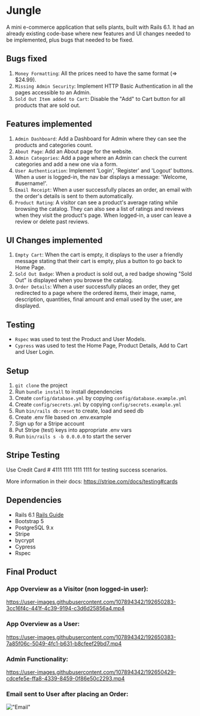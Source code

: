 # Jungle

A mini e-commerce application that sells plants, built with Rails 6.1. It had an already existing code-base where new features and UI changes needed to be implemented, plus bugs that needed to be fixed. 

## Bugs fixed

1. `Money Formatting`: All the prices need to have the same format (=> $24.99).
2. `Missing Admin Security`: Implement HTTP Basic Authentication in all the pages accessible to an Admin.
3. `Sold Out Item added to Cart`: Disable the "Add" to Cart button for all products that are sold out.

## Features implemented

1. `Admin Dashboard`: Add a Dashboard for Admin where they can see the products and categories count.
2. `About Page`: Add an About page for the website.
3. `Admin Categories`: Add a page where an Admin can check the current categories and add a new one via a form.
4. `User Authentication`: Implement 'Login', 'Register' and 'Logout' buttons. When a user is logged-in, the nav bar displays a message: 'Welcome, #username!'.
5. `Email Receipt`: When a user successfully places an order, an email with the order's details is sent to them automatically.
6. `Product Rating`: A visitor can see a product's average rating while browsing the catalog. They can also see a list of ratings and reviews when they visit the product's page. When logged-in, a user can leave a review or delete past reviews.

## UI Changes implemented

1. `Empty Cart`: When the cart is empty, it displays to the user a friendly message stating that their cart is empty, plus a button to go back to Home Page.
2. `Sold Out Badge`: When a product is sold out, a red badge showing "Sold Out" is displayed when you browse the catalog.
3. `Order Details`: When a user successfully places an order, they get redirected to a page where the ordered items, their image, name, description, quantities, final amount and email used by the user, are displayed.

## Testing

- `Rspec` was used to test the Product and User Models.
- `Cypress` was used to test the Home Page, Product Details, Add to Cart and User Login.

## Setup

1. `git clone` the project
2. Run `bundle install` to install dependencies
3. Create `config/database.yml` by copying `config/database.example.yml`
4. Create `config/secrets.yml` by copying `config/secrets.example.yml`
5. Run `bin/rails db:reset` to create, load and seed db
6. Create .env file based on .env.example
7. Sign up for a Stripe account
8. Put Stripe (test) keys into appropriate .env vars
9. Run `bin/rails s -b 0.0.0.0` to start the server

## Stripe Testing

Use Credit Card # 4111 1111 1111 1111 for testing success scenarios.

More information in their docs: <https://stripe.com/docs/testing#cards>

## Dependencies

- Rails 6.1 [Rails Guide](http://guides.rubyonrails.org/v6.1/)
- Bootstrap 5
- PostgreSQL 9.x
- Stripe
- bycrypt
- Cypress
- Rspec

## Final Product

### App Overview as a Visitor (non logged-in user):
https://user-images.githubusercontent.com/107894342/192650283-3cc16f4c-441f-4c39-9194-c3d6d25856a4.mp4

### App Overview as a User:
https://user-images.githubusercontent.com/107894342/192650383-7a85f06c-5049-4fc1-b631-b8cfeef29bd7.mp4

### Admin Functionality:
https://user-images.githubusercontent.com/107894342/192650429-cdcefe5e-ffa8-4339-8459-0f86e50c2293.mp4

### Email sent to User after placing an Order:
!["Email"]()
